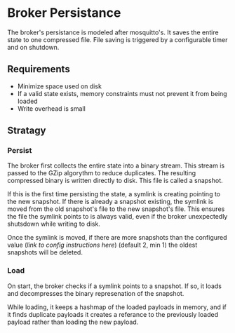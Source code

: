 # Broker Persistance
The broker's persistance is modeled after mosquitto's. It saves the entire state to one compressed file. File saving is triggered by a configurable timer and on shutdown.

## Requirements
* Minimize space used on disk
* If a valid state exists, memory constraints must not prevent it from being loaded
* Write overhead is small

## Stratagy
### Persist
The broker first collects the entire state into a binary stream. This stream is passed to the GZip algorythm to reduce duplicates. The resulting compressed binary is written directly to disk. This file is called a snapshot.

If this is the first time persisting the state, a symlink is creating pointing to the new snapshot. If there is already a snapshot existing, the symlink is moved from the old snapshot's file to the new snapshot's file. This ensures the file the symlink points to is always valid, even if the broker unexpectedly shutsdown while writing to disk.

 Once the symlink is moved, if there are more snapshots than the configured value (*link to config instructions here*) (default 2, min 1) the oldest snapshots will be deleted. 

### Load
On start, the broker checks if a symlink points to a snapshot. If so, it loads and decompresses the binary represenation of the snapshot. 

While loading, it keeps a hashmap of the loaded payloads in memory, and if it finds duplicate payloads it creates a referance to the previously loaded payload rather than loading the new payload.
